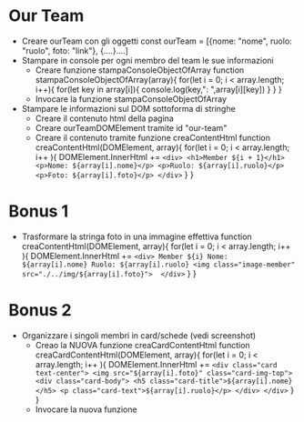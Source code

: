 #  Our Team

- Creare ourTeam con gli oggetti
    const ourTeam = [{nome: "nome", ruolo: "ruolo", foto: "link"}, {....}....]
- Stampare in console per ogni membro del team le sue informazioni
    - Creare funzione stampaConsoleObjectOfArray
        function stampaConsoleObjectOfArray(array){
            for(let i = 0; i < array.length; i++){
                for(let key in array[i]){
                    console.log(key,": ",array[i][key])
                }
            }
        }
    - Invocare la funzione stampaConsoleObjectOfArray       
- Stampare le informazioni sul DOM sottoforma di stringhe
    - Creare il contenuto html della pagina 
    - Creare ourTeamDOMElement tramite id "our-team"
    - Creare il contenuto tramite funzione creaContentHtml
        function creaContentHtml(DOMElement, array){
            for(let i = 0; i < array.length; i++ ){
                DOMElement.InnerHtml += `
                    <div>
                        <h1>Member ${i + 1}</h1>
                        <p>Nome: ${array[i].nome}</p>
                        <p>Ruolo: ${array[i].ruolo}</p>
                        <p>Foto: ${array[i].foto}</p>
                    </div>
                `
            }
        }

# Bonus 1

- Trasformare la stringa foto in una immagine effettiva
    function creaContentHtml(DOMElement, array){
            for(let i = 0; i < array.length; i++ ){
                DOMElement.InnerHtml += `
                    <div>
                        Member ${i}
                        Nome: ${array[i].nome}
                        Ruolo: ${array[i].ruolo}
                        <img class="image-member" src="./../img/${array[i].foto}"> 
                    </div>
                `
            }
        }

# Bonus 2

- Organizzare i singoli membri in card/schede (vedi screenshot)
    - Creao la NUOVA funzione creaCardContentHtml
        function creaCardContentHtml(DOMElement, array){
            for(let i = 0; i < array.length; i++ ){
                DOMElement.InnerHtml += `
                    <div class="card text-center">
                        <img src="${array[i].foto}" class="card-img-top">
                        <div class="card-body">
                            <h5 class="card-title">${array[i].nome}</h5>
                             <p class="card-text">${array[i].ruolo}</p>
                        </div>
                    </div>
                `
            }
        }
    - Invocare la nuova funzione
